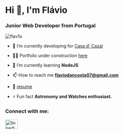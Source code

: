 <h1>Hi 👋, I'm Flávio</h1>
<h3>Junior Web Developer from Portugal</h3>

<p align="left"> <img src="https://komarev.com/ghpvc/?username=flav1o&label=Profile%20views&color=0e75b6&style=flat" alt="flav1o" /> </p>

- 🔭 I’m currently developing for [Casa d' Cazal](https://www.instagram.com/casadcazal/)

- 👨‍💻 Portfolio under construction [here](http://flav1o.me/)

- 🌱 I’m currently learning **NodeJS**

- 📫 How to reach me **flaviodancosta07@gmail.com**

- 📄 [resume](http://flav1o.me/resume.pdf)

- ⚡ Fun fact **Astronomy and Watches enthusiast.**

<h3 align="left">Connect with me:</h3>
<a href="https://www.linkedin.com/in/flav1o/" target="blank"><img align="center" src="https://raw.githubusercontent.com/rahuldkjain/github-profile-readme-generator/master/src/images/icons/Social/linked-in-alt.svg" alt="linkedIn flav1o" height="30" width="40" /></a>
